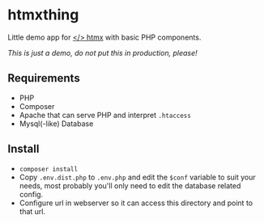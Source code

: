 # htmxthing

Little demo app for [</> htmx](https://htmx.org/) with basic PHP components.

*This is just a demo, do not put this in production, please!*

## Requirements
 - PHP
 - Composer
 - Apache that can serve PHP and interpret `.htaccess`
 - Mysql(-like) Database

## Install
 - `composer install`
 - Copy `.env.dist.php` to `.env.php` and edit the `$conf` variable to suit your needs, most probably you'll only need to edit the database related config.
 - Configure url in webserver so it can access this directory and point to that url.
